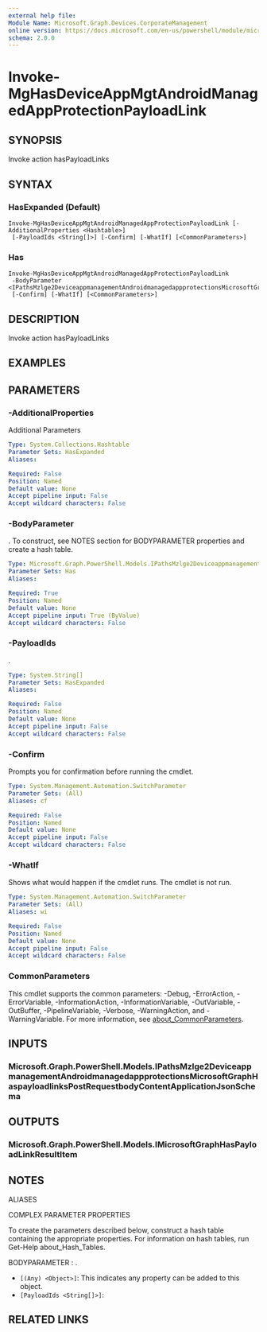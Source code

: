 ```yaml
---
external help file:
Module Name: Microsoft.Graph.Devices.CorporateManagement
online version: https://docs.microsoft.com/en-us/powershell/module/microsoft.graph.devices.corporatemanagement/invoke-mghasdeviceappmgtandroidmanagedappprotectionpayloadlink
schema: 2.0.0
---
```


# Invoke-MgHasDeviceAppMgtAndroidManagedAppProtectionPayloadLink

## SYNOPSIS
Invoke action hasPayloadLinks

## SYNTAX

### HasExpanded (Default)
```
Invoke-MgHasDeviceAppMgtAndroidManagedAppProtectionPayloadLink [-AdditionalProperties <Hashtable>]
 [-PayloadIds <String[]>] [-Confirm] [-WhatIf] [<CommonParameters>]
```

### Has
```
Invoke-MgHasDeviceAppMgtAndroidManagedAppProtectionPayloadLink
 -BodyParameter <IPathsMzlge2DeviceappmanagementAndroidmanagedappprotectionsMicrosoftGraphHaspayloadlinksPostRequestbodyContentApplicationJsonSchema>
 [-Confirm] [-WhatIf] [<CommonParameters>]
```

## DESCRIPTION
Invoke action hasPayloadLinks

## EXAMPLES

## PARAMETERS

### -AdditionalProperties
Additional Parameters

```yaml
Type: System.Collections.Hashtable
Parameter Sets: HasExpanded
Aliases:

Required: False
Position: Named
Default value: None
Accept pipeline input: False
Accept wildcard characters: False
```

### -BodyParameter
.
To construct, see NOTES section for BODYPARAMETER properties and create a hash table.

```yaml
Type: Microsoft.Graph.PowerShell.Models.IPathsMzlge2DeviceappmanagementAndroidmanagedappprotectionsMicrosoftGraphHaspayloadlinksPostRequestbodyContentApplicationJsonSchema
Parameter Sets: Has
Aliases:

Required: True
Position: Named
Default value: None
Accept pipeline input: True (ByValue)
Accept wildcard characters: False
```

### -PayloadIds
.

```yaml
Type: System.String[]
Parameter Sets: HasExpanded
Aliases:

Required: False
Position: Named
Default value: None
Accept pipeline input: False
Accept wildcard characters: False
```

### -Confirm
Prompts you for confirmation before running the cmdlet.

```yaml
Type: System.Management.Automation.SwitchParameter
Parameter Sets: (All)
Aliases: cf

Required: False
Position: Named
Default value: None
Accept pipeline input: False
Accept wildcard characters: False
```

### -WhatIf
Shows what would happen if the cmdlet runs.
The cmdlet is not run.

```yaml
Type: System.Management.Automation.SwitchParameter
Parameter Sets: (All)
Aliases: wi

Required: False
Position: Named
Default value: None
Accept pipeline input: False
Accept wildcard characters: False
```

### CommonParameters
This cmdlet supports the common parameters: -Debug, -ErrorAction, -ErrorVariable, -InformationAction, -InformationVariable, -OutVariable, -OutBuffer, -PipelineVariable, -Verbose, -WarningAction, and -WarningVariable. For more information, see [about_CommonParameters](http://go.microsoft.com/fwlink/?LinkID=113216).

## INPUTS

### Microsoft.Graph.PowerShell.Models.IPathsMzlge2DeviceappmanagementAndroidmanagedappprotectionsMicrosoftGraphHaspayloadlinksPostRequestbodyContentApplicationJsonSchema

## OUTPUTS

### Microsoft.Graph.PowerShell.Models.IMicrosoftGraphHasPayloadLinkResultItem

## NOTES

ALIASES

COMPLEX PARAMETER PROPERTIES

To create the parameters described below, construct a hash table containing the appropriate properties. For information on hash tables, run Get-Help about_Hash_Tables.


BODYPARAMETER <IPathsMzlge2DeviceappmanagementAndroidmanagedappprotectionsMicrosoftGraphHaspayloadlinksPostRequestbodyContentApplicationJsonSchema>: .
  - `[(Any) <Object>]`: This indicates any property can be added to this object.
  - `[PayloadIds <String[]>]`: 

## RELATED LINKS

